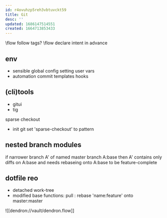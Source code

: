 ```yaml
---
id: r4ovuhzp5reh3vbtuvckt59
title: Git
desc: ''
updated: 1686147514551
created: 1664713853433
---
```


\flow follow tags?
\flow declare intent in advance

## env
- sensible global config
  setting user vars
- automation
  commit templates
  hooks

## (cli)tools
- gitui
- tig

sparse checkout
  - init git
    set 'sparse-checkout' to pattern

## nested branch modules
if narrower branch A' of named master branch A:base
  then A' contains only diffs on A:base and needs rebaseing onto A:base to be feature-complete

## dotfile reo
- detached work-tree
- modified base functions:
  pull : rebase 'name:feature' onto master:master

![[dendron://vault/dendron.flow]]
